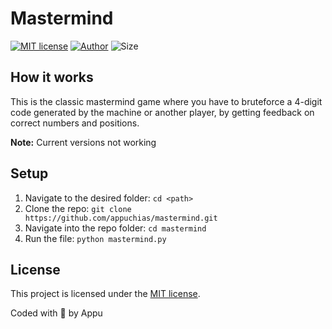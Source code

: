 # Mastermind

[![MIT license](https://img.shields.io/github/license/appuchias/mastermind?style=flat-square)](https://github.com/appuchias/mastermind/blob/master/LICENSE)
[![Author](https://img.shields.io/badge/Project%20by-Appu-9cf?style=flat-square)](https://github.com/appuchias)
![Size](https://img.shields.io/github/repo-size/appuchias/mastermind?color=orange&style=flat-square)

## How it works

This is the classic mastermind game where you have to bruteforce a 4-digit code generated by the machine or another player, by getting feedback on correct numbers and positions.

**Note:** Current versions not working

## Setup

1. Navigate to the desired folder: `cd <path>`
1. Clone the repo: `git clone https://github.com/appuchias/mastermind.git`
1. Navigate into the repo folder: `cd mastermind`
1. Run the file: `python mastermind.py`

## License

This project is licensed under the [MIT license](https://github.com/appuchias/mastermind/blob/master/LICENSE).

Coded with 🖤 by Appu
